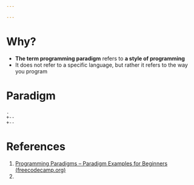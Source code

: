 ```yaml
---

---
```

# Why?
- **The term programming paradigm** refers to **a style of programming**
- It does not refer to a specific language, but rather it refers to the way you program

# Paradigm

```
.
+-- 
+-- 
```

# References
1. [Programming Paradigms – Paradigm Examples for Beginners (freecodecamp.org)](https://www.freecodecamp.org/news/an-introduction-to-programming-paradigms/)
2. 